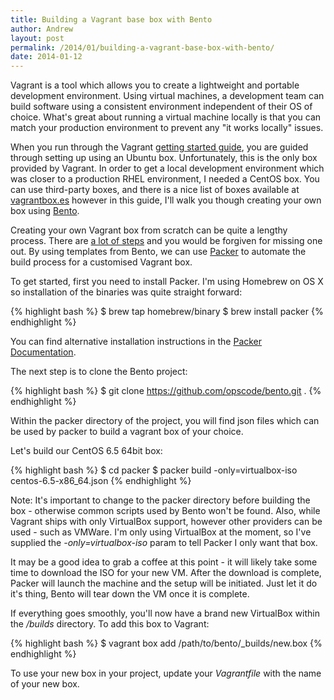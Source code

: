 ```yaml
---
title: Building a Vagrant base box with Bento
author: Andrew
layout: post
permalink: /2014/01/building-a-vagrant-base-box-with-bento/
date: 2014-01-12
---
```


Vagrant is a tool which allows you to create a lightweight and portable development environment. Using virtual machines, a development team can build software using a consistent environment independent of their OS of choice. What's great about running a virtual machine locally is that you can match your production environment to prevent any "it works locally" issues.

When you run through the Vagrant [getting started guide](http://docs.vagrantup.com/v2/getting-started/index.html), you are guided through setting up using an Ubuntu box. Unfortunately, this is the only box provided by Vagrant. In order to get a local development environment which was closer to a production RHEL environment, I needed a CentOS box. You can use third-party boxes, and there is a nice list of boxes available at [vagrantbox.es](http://vagrantbox.es) however in this guide, I'll walk you though creating your own box using [Bento](https://github.com/opscode/bento).

Creating your own Vagrant box from scratch can be quite a lengthy process. There are [a lot of steps](http://www.skoblenick.com/vagrant/creating-a-custom-box-from-scratch/) and you would be forgiven for missing one out. By using templates from Bento, we can use [Packer](http://packer.io/) to automate the build process for a customised Vagrant box.

To get started, first you need to install Packer. I'm using Homebrew on OS X so installation of the binaries was quite straight forward:

{% highlight bash %}
$ brew tap homebrew/binary
$ brew install packer
{% endhighlight %}

You can find alternative installation instructions in the [Packer Documentation](http://www.packer.io/docs/installation.html).

The next step is to clone the Bento project:

{% highlight bash %}
$ git clone https://github.com/opscode/bento.git .
{% endhighlight %}

Within the packer directory of the project, you will find json files which can be used by packer to build a vagrant box of your choice.

Let's build our CentOS 6.5 64bit box:

{% highlight bash %}
$ cd packer
$ packer build -only=virtualbox-iso centos-6.5-x86_64.json
{% endhighlight %}

Note: It's important to change to the packer directory before building the box - otherwise common scripts used by Bento won't be found.  Also, while Vagrant ships with only VirtualBox support, however other providers can be used - such as VMWare. I'm only using VirtualBox at the moment, so I've supplied the _-only=virtualbox-iso_ param to tell Packer I only want that box.

It may be a good idea to grab a coffee at this point - it will likely take some time to download the ISO for your new VM. After the download is complete, Packer will launch the machine and the setup will be initiated. Just let it do it's thing, Bento will tear down the VM once it is complete.

If everything goes smoothly, you'll now have a brand new VirtualBox within the _/builds_ directory. To add this box to Vagrant:

{% highlight bash %}
$ vagrant box add <name> /path/to/bento/_builds/new.box
{% endhighlight %}

To use your new box in your project, update your _Vagrantfile_ with the name of your new box.

